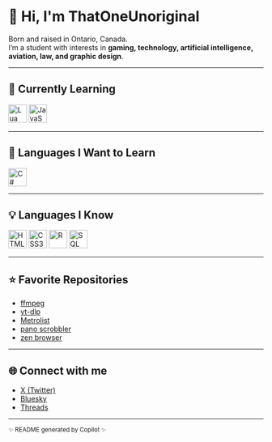 # 👋 Hi, I'm ThatOneUnoriginal

Born and raised in Ontario, Canada.  
I’m a student with interests in **gaming, technology, artificial intelligence, aviation, law, and graphic design**.

---

## 🚀 Currently Learning

<p>
  <img alt="Lua" src="https://cdn.jsdelivr.net/gh/devicons/devicon/icons/lua/lua-original.svg" width="36" height="36"/>
  <img alt="JavaScript" src="https://cdn.jsdelivr.net/gh/devicons/devicon/icons/javascript/javascript-original.svg" width="36" height="36"/>
</p>

---

## 🎯 Languages I Want to Learn

<p>
  <img alt="C#" src="https://cdn.jsdelivr.net/gh/devicons/devicon/icons/csharp/csharp-original.svg" width="36" height="36"/>
</p>

---

## 💡 Languages I Know

<p>
  <img alt="HTML5" src="https://cdn.jsdelivr.net/gh/devicons/devicon/icons/html5/html5-original.svg" width="36" height="36"/>
  <img alt="CSS3" src="https://cdn.jsdelivr.net/gh/devicons/devicon/icons/css3/css3-original.svg" width="36" height="36"/>
  <img alt="R" src="https://cdn.jsdelivr.net/gh/devicons/devicon/icons/r/r-original.svg" width="36" height="36"/>
  <img alt="SQL" src="https://cdn.jsdelivr.net/gh/devicons/devicon/icons/mysql/mysql-original.svg" width="36" height="36"/>
</p>

---

## ⭐ Favorite Repositories

- [ffmpeg](https://github.com/FFmpeg/FFmpeg)
- [yt-dlp](https://github.com/yt-dlp/yt-dlp)
- [Metrolist](https://github.com/mostafaalagamy/Metrolist)
- [pano scrobbler](https://github.com/kawaiiDango/pano-scrobbler)
- [zen browser](https://github.com/ZenBrowser/zen)

---

## 🌐 Connect with me

- [X (Twitter)](https://x.com/That1Unoriginal)
- [Bluesky](https://bsky.app/profile/t1u.bsky.social)
- [Threads](https://www.threads.com/@thatunoriginal)

---

<sub>✨ README generated by Copilot ✨</sub>
